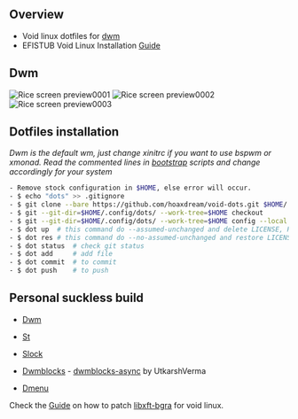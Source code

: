 ## Overview

* Void linux dotfiles for [dwm](http://suckless.org/)
* EFISTUB Void Linux Installation [Guide](https://github.com/hoaxdream/void-dots/blob/main/.config/dev/notes/VOID.md)

## Dwm
![Rice screen preview0001](https://i.imgur.com/O9IjRg3.png)
![Rice screen preview0002](https://i.imgur.com/heuJTQJ.png)
![Rice screen preview0003](https://i.imgur.com/JPoX6H9.png)

## Dotfiles installation
*Dwm is the default wm, just change xinitrc if you want to use bspwm or xmonad.*
*Read the commented lines in [bootstrap](https://github.com/hoaxdream/void-bootstrap) scripts and change accordingly for your system*
```sh
- Remove stock configuration in $HOME, else error will occur.
- $ echo "dots" >> .gitignore
- $ git clone --bare https://github.com/hoaxdream/void-dots.git $HOME/.config/dots
- $ git --git-dir=$HOME/.config/dots/ --work-tree=$HOME checkout
- $ git --git-dir=$HOME/.config/dots/ --work-tree=$HOME config --local status.showUntrackedFiles no
- $ dot up  # this command do --assumed-unchanged and delete LICENSE, README.md in $HOME
- $ dot res # this command do --no-assumed-unchanged and restore LICENSE, README.md in $HOME
- $ dot status  # check git status
- $ dot add     # add file
- $ dot commit  # to commit
- $ dot push    # to push
```

## Personal suckless build

- [Dwm](https://github.com/hoaxdream/void-dwm)

- [St](https://github.com/hoaxdream/void-st)

- [Slock](https://github.com/hoaxdream/void-slock)

- [Dwmblocks](https://github.com/hoaxdream/void-dwmblocks) - [dwmblocks-async](https://github.com/UtkarshVerma/dwmblocks-async) by UtkarshVerma

- [Dmenu](https://github.com/hoaxdream/void-dmenu)

Check the [Guide](https://github.com/hoaxdream/void-dots/blob/main/.config/dev/notes/VOID.md) on how to patch [libxft-bgra](https://github.com/hoaxdream/void-dots/blob/main/.config/dev/patches/libXft-bgra/change.patch) for void linux.
